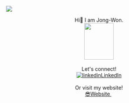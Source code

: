 ![](https://user-images.githubusercontent.com/36485235/164783020-d6880791-83fb-4be5-95ee-7f5303e0e2f0.gif)

<p align="center">
  Hi👋 I am Jong-Won.
  <br>
 <img src="https://user-images.githubusercontent.com/36485235/164817016-21ee5871-e6fe-4ca6-ad84-be3a5a4e7845.gif" width="80px" height="100px">
  <br>
  <br>
  Let's connect!
  <br>
  <a href="https://www.linkedin.com/in/jongwon254" rel="nofollow noreferrer">
    <img src="https://i.stack.imgur.com/gVE0j.png" alt="linkedin">LinkedIn</a><br>
    <br>
  Or visit my website!
  <br>
  <a href="https://jongwonlee.dev" rel="nofollow noreferrer">
    😎Website
  </a> &nbsp; 
</p>
